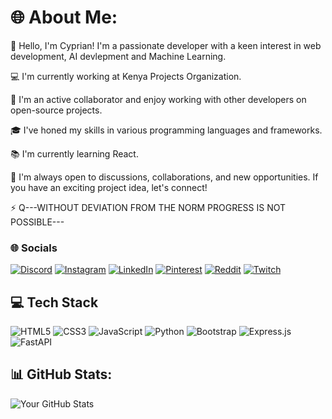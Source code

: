 <!DOCTYPE html>
<html lang="en">
<head>
  
</head>
<body>
  <div class="container">
    <h1>🌐 About Me:</h1>
    <div class="section">
      <p>👋 Hello, I'm Cyprian! I'm a passionate developer with a keen interest in web development, AI devlepment and Machine Learning.</p>
      <p>💻 I'm currently working at Kenya Projects Organization.</p>
      <p>🤝 I'm an active collaborator and enjoy working with other developers on open-source projects.</p>
      <p>🎓 I've honed my skills in various programming languages and frameworks.</p>
      <p>📚 I'm currently learning React.</p>
      <p>💬 I'm always open to discussions, collaborations, and new opportunities. If you have an exciting project idea, let's connect!</p>
      <p>⚡ Q---WITHOUT DEVIATION FROM THE NORM PROGRESS IS NOT POSSIBLE--- </p>
    </div>

### 🌐 Socials

[![Discord](https://img.shields.io/badge/Discord-%237289DA.svg?style=for-the-badge&logo=discord&logoColor=white)](https://discord.com/)
[![Instagram](https://img.shields.io/badge/Instagram-%23E4405F.svg?style=for-the-badge&logo=instagram&logoColor=white)](https://instagram.com/)
[![LinkedIn](https://img.shields.io/badge/LinkedIn-%230077B5.svg?style=for-the-badge&logo=linkedin&logoColor=white)](https://linkedin.com/)
[![Pinterest](https://img.shields.io/badge/Pinterest-%23BD081C.svg?style=for-the-badge&logo=pinterest&logoColor=white)](https://pinterest.com/)
[![Reddit](https://img.shields.io/badge/Reddit-%23FF4500.svg?style=for-the-badge&logo=reddit&logoColor=white)](https://reddit.com/)
[![Twitch](https://img.shields.io/badge/Twitch-%239146FF.svg?style=for-the-badge&logo=twitch&logoColor=white)](https://twitch.tv/)


## 💻 Tech Stack


![HTML5](https://img.shields.io/badge/HTML5-E34F26?style=for-the-badge&logo=html5&logoColor=white)
![CSS3](https://img.shields.io/badge/CSS3-1572B6?style=for-the-badge&logo=css3&logoColor=white)
![JavaScript](https://img.shields.io/badge/JavaScript-%23F7DF1E.svg?style=flat-square&logo=javascript&logoColor=black)
![Python](https://img.shields.io/badge/Python-%2314354C.svg?style=flat-square&logo=python&logoColor=white)
![Bootstrap](https://img.shields.io/badge/Bootstrap-7952B3?style=for-the-badge&logo=bootstrap&logoColor=white)
![Express.js](https://img.shields.io/badge/Express.js-000000?style=for-the-badge&logo=express&logoColor=white)
![FastAPI](https://img.shields.io/badge/FastAPI-005571?style=for-the-badge&logo=fastapi)





    
  </div>
</body>
</html>



## 📊 GitHub Stats:

![Your GitHub Stats](https://github-readme-stats.vercel.app/api?username=DevOcharo&show_icons=true&theme=radical)
